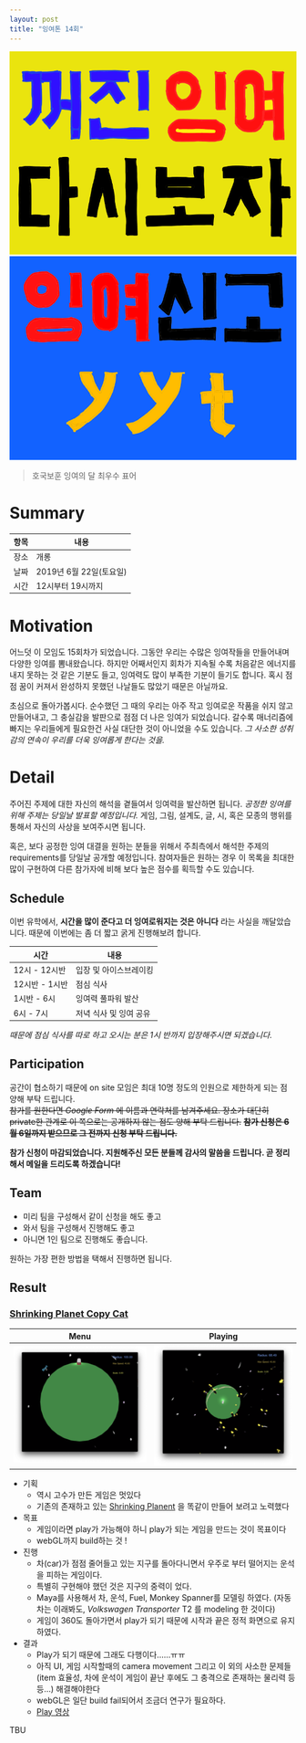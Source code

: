 ```yaml
---
layout: post
title: "잉여톤 14회"
---
```


![poster_1](/images/14/yyt_14_dashi.png)
![poster_2](/images/14/yyt_14_singo.png)

> 호국보훈 잉여의 달 최우수 표어

# Summary

| 항목 | 내용                    |
| ---- | ----------------------- |
| 장소 | 개롱                    |
| 날짜 | 2019년 6월 22일(토요일) |
| 시간 | 12시부터 19시까지       |

# Motivation

어느덧 이 모임도 15회차가 되었습니다. 그동안 우리는 수많은 잉여작들을 만들어내며 다양한 잉여를 뽐내왔습니다. 하지만 어째서인지 회차가 지속될 수록 처음같은 에너지를 내지 못하는 것 같은 기분도 들고, 잉여력도 많이 부족한 기분이 들기도 합니다. 혹시 점점 꿈이 커져서 완성하지 못했던 나날들도 많았기 때문은 아닐까요.

초심으로 돌아가봅시다. 순수했던 그 때의 우리는 아주 작고 잉여로운 작품을 쉬지 않고 만들어내고, 그 충실감을 발판으로 점점 더 나은 잉여가 되었습니다. 갈수록 매너리즘에 빠지는 우리들에게 필요한건 사실 대단한 것이 아니었을 수도 있습니다. _그 사소한 성취감의 연속이 우리를 더욱 잉여롭게 한다는 것을._

# Detail

주어진 주제에 대한 자신의 해석을 곁들여서 잉여력을 발산하면 됩니다. *공정한 잉여를 위해 주제는 당일날 발표할 예정입니다.* 게임, 그림, 설계도, 글, 시, 혹은 모종의 행위를 통해서 자신의 사상을 보여주시면 됩니다.

혹은, 보다 공정한 잉여 대결을 원하는 분들을 위해서 주최측에서 해석한 주제의 requirements를 당일날 공개할 예정입니다. 참여자들은 원하는 경우 이 목록을 최대한 많이 구현하여 다른 참가자에 비해 보다 높은 점수를 획득할 수도 있습니다.

## Schedule

이번 유학에서, **시간을 많이 준다고 더 잉여로워지는 것은 아니다** 라는 사실을 깨달았습니다. 때문에 이번에는 좀 더 짧고 굵게 진행해보려 합니다.

| 시간           | 내용                   |
| -------------- | ---------------------- |
| 12시 - 12시반  | 입장 및 아이스브레이킹 |
| 12시반 - 1시반 | 점심 식사              |
| 1시반 - 6시    | 잉여력 풀파워 발산     |
| 6시 - 7시      | 저녁 식사 및 잉여 공유 |

*때문에 점심 식사를 따로 하고 오시는 분은 1시 반까지 입장해주시면 되겠습니다.*

## Participation

공간이 협소하기 때문에 on site 모임은 최대 10명 정도의 인원으로 제한하게 되는 점 양해 부탁 드립니다.  
~~참가를 원한다면 _Google Form_ 에 이름과 연락처를 남겨주세요. 장소가 대단히 private한 관계로 이 쪽으로는 공개하지 않는 점도 양해 부탁 드립니다.~~ ~~**참가 신청은 6월 6일까지 받으므로 그 전까지 신청 부탁 드립니다.**~~

**참가 신청이 마감되었습니다. 지원해주신 모든 분들께 감사의 말씀을 드립니다. 곧 정리해서 메일을 드리도록 하겠습니다!**

## Team

- 미리 팀을 구성해서 같이 신청을 해도 좋고
- 와서 팀을 구성해서 진행해도 좋고
- 아니면 1인 팀으로 진행해도 좋습니다.

원하는 가장 편한 방법을 택해서 진행하면 됩니다.

## Result

### [Shrinking Planet Copy Cat](<https://github.com/J-Kyu/ShrinkPlanet_CopyCat>)

| Menu                                         | Playing                                      |
| -------------------------------------------- | -------------------------------------------- |
| ![Image](../images/14/ShrinkingPlanet_1.png) | ![Image](../images/14/ShrinkingPlanet_2.png) |



* 기획
  * 역시 고수가 만든 게임은 멋있다
  * 기존의 존재하고 있는 [Shrinking Planent](<https://brackeysgames.itch.io/shrinking-planet>) 을 똑같이 만들어 보려고 노력했다
* 목표
  * 게임이라면 play가 가능해야 하니 play가 되는 게임을 만드는 것이 목표이다
  * webGL까지 build하는 것 !
* 진행
  * 차(car)가 점점 줄어들고 있는 지구를 돌아다니면서 우주로 부터 떨어지는 운석을 피하는 게임이다. 
  * 특별히 구현해야 했던 것은 지구의 중력이 었다. 
  * Maya를 사용해서 차, 운석, Fuel, Monkey Spanner를 모델링 하였다. (자동차는 이래봐도, *Volkswagen Transporter* T2 를 modeling 한 것이다)
  * 게임이 360도 돌아가면서 play가 되기 때문에 시작과 끝은 정적 화면으로 유지하였다.
* 결과
  * Play가 되기 때문에 그래도 다행이다……ㅠㅠ
  * 아직 UI, 게임 시작할때의 camera movement 그리고 이 외의 사소한 문제들(item 효율성, 차에 운석이 게임이 끝난 후에도 그 충격으로 존재하는 물리력 등등…) 해결해야한다
  * webGL은 일단 build fail되어서 조금더 연구가 필요하다.
  * [Play 영상](<https://www.youtube.com/watch?v=7pqgBCK-3mk>)





TBU